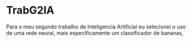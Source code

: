 # TrabG2IA


Para o meu segundo trabalho de Inteligencia Artificial eu selecionei o uso de uma rede neural, mais especificamente um classificador de bananas, 
